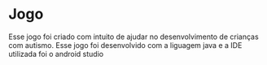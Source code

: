 # Jogo
Esse jogo foi criado com intuito de ajudar no desenvolvimento de crianças com autismo. Esse jogo foi desenvolvido  com a liguagem java  e  a IDE utilizada foi o android studio

